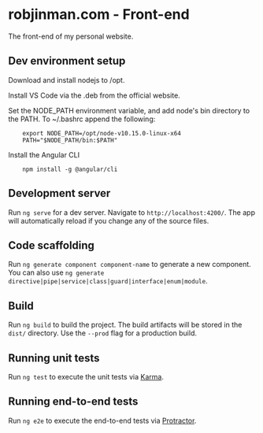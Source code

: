 robjinman.com - Front-end
=========================

The front-end of my personal website.

Dev environment setup
---------------------

Download and install nodejs to /opt.

Install VS Code via the .deb from the official website.

Set the NODE_PATH environment variable, and add node's bin directory to the
PATH. To ~/.bashrc append the following:

```
    export NODE_PATH=/opt/node-v10.15.0-linux-x64
    PATH="$NODE_PATH/bin:$PATH"
```

Install the Angular CLI

```
    npm install -g @angular/cli
```

## Development server

Run `ng serve` for a dev server. Navigate to `http://localhost:4200/`.
The app will automatically reload if you change any of the source files.

## Code scaffolding

Run `ng generate component component-name` to generate a new component. You
can also use
`ng generate directive|pipe|service|class|guard|interface|enum|module`.

## Build

Run `ng build` to build the project. The build artifacts will be stored in the
`dist/` directory. Use the `--prod` flag for a production build.

## Running unit tests

Run `ng test` to execute the unit tests via
[Karma](https://karma-runner.github.io).

## Running end-to-end tests

Run `ng e2e` to execute the end-to-end tests via
[Protractor](http://www.protractortest.org/).
